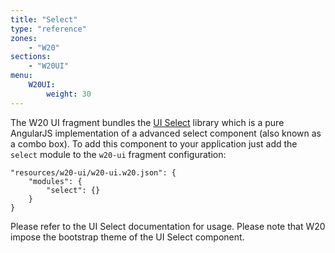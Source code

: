 ```yaml
---
title: "Select"
type: "reference"
zones:
    - "W20"
sections:
    - "W20UI"
menu:
    W20UI:
        weight: 30
---
```


The W20 UI fragment bundles the [UI Select](https://github.com/angular-ui/ui-select/wiki) library which is a pure AngularJS
implementation of a advanced select component (also known as a combo box). To add this component to your application
just add the `select` module to the `w20-ui` fragment configuration:

    "resources/w20-ui/w20-ui.w20.json": {
        "modules": {
            "select": {}
        }
    }

Please refer to the UI Select documentation for usage. Please note that W20 impose the bootstrap theme of the UI Select
component.
